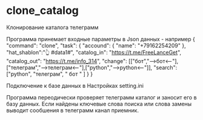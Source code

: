 # clone_catalog
Клонирование каталога телеграмм



Программа принемает входные параметры в Json данных - например 
{
    "command": "clone",
    "task": {
        "accound": {
            "name": "+79162254209"
        },
        "hat_shablon":"👆  #data1#",
        "catalog_in": "https://t.me/FreeLanceGet",
        "catalog_out": "https://t.me/info_314",
        "change": [["бот","-->бот<--"],["телеграм","-->телеграм<--"],["python","-->python<--"]],
        "search": ["python", "телеграм", " бот " ]
    }
}


Подключение к базе данных в Настройках setting.ini


Программа переодически проверяет телеграмм каталог и заносит его в базу данных. Если найдены ключевые слова поиска или слова замены
выводит сообшения в телеграмм канал приемник. 

